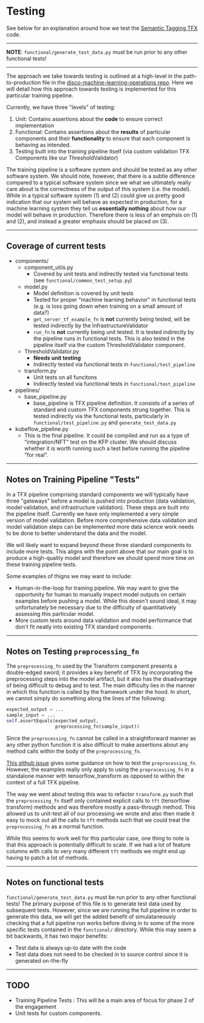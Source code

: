 # Testing

See below for an explanation around how we test the [Semantic Tagging TFX](https://github.com/sky-uk/disco-semantic-tagging-tfx) code.

---
**NOTE**: `functional/generate_test_data.py` must be run prior to any other functional tests!

---
The approach we take towards testing is outlined at a high-level in the path-to-production file in the [disco-machine-learning-operations repo](https://github.com/sky-uk/disco-machine-learning-operations/pull/62/files). Here we will detail how this approach towards testing is implemented for this particular training pipeline.

Currently, we have three "levels" of testing:
 1. Unit: Contains assertions about the **code** to ensure correct implementation
 2. Functional: Contains assertions about the **results** of particular components and their **functionality** to ensure that each component is behaving as intended.
 3. Testing built into the training pipeline itself (via custom validation TFX Components like our ThresholdValidator)

The training pipeline is a software system and should be tested as any other software system. We should note, however, that there is a subtle difference compared to a typical software system since we what we ultimately really care about is the correctness of the output of this system (i.e. the model). While in a typical software system (1) and (2) could give us pretty good indication that our system will behave as expected in production, for a machine learning system they tell us **essentially nothing** about how our model will behave in production. Therefore there is less of an emphsis on (1) and (2), and instead a greater emphasis should be placed on (3).

---
## Coverage of current tests

 + components/
    + component_utils.py
        - Covered by unit tests and indirectly tested via functional tests (see `functional/common_test_setup.py`)
    + model.py
        - Model definition is covered by unit tests
        - Tested for proper "machine learning behavior" in functional tests (e.g. is loss going down when training on a small amount of data?)
        - `get_server_tf_example_fn` is **not** currently being tested, will be tested indirectly by the InfrastructureValidator
        - `run_fn` is **not** currently being unit tested. It is tested indirectly by the pipeline runs in functional tests. This is also tested in the pipeline itself via the custom ThresholdValidator component.
    + ThresholdValidator.py
        - **Needs unit testing**
        - Indirectly tested via functional tests in `functional/test_pipeline`
    + transform.py
        - Unit tests on all funcitons
        - Indirectly tested via functional tests in `functional/test_pipeline`
 + pipelines/
    +  base_pipeline.py
        + base_pipeline is TFX pipeline definition. It consists of a series of standard and custom TFX components strung together. This is tested indirectly via the functional tests, particularly in `functional/test_pipeline.py` and `generate_test_data.py`
 + kubeflow_pipeline.py
    + This is the final pipeline. It could be compiled and run as a type of "integration/NFT" test on the KFP cluster. We should discuss whether it is worth running such a test before running the pipeline "for real".


---
## Notes on Training Pipeline "Tests"

In a TFX pipeline comprising standard components we will typically have three "gateways" before a model is pushed into production (data validation, model validation, and infrastructure validation). These steps are built into the pipeline itself. Currently we have only implemented a very simple version of model validation. Before more comprehensive data validation and model validation steps can be implemented more data science work needs to be done to better understand the data and the model.

We will likely want to expand beyond these three standard components to include more tests. This aligns with the point above that our main goal is to produce a high-quality model and therefore we should spend more time on these training pipeline tests.

Some examples of thigns we may want to include:

 + Human-in-the-loop for training pipeline. We may want to give the opportunity for human to manually inspect model outputs on certain examples before pushing a model. While this doesn't sound ideal, it may unfortunately be necessary due to the difficulty of quantitatively assessing this particular model.
  + More custom tests around data validation and model performance that don't fit neatly into existing TFX standard components.


---
## Notes on Testing `preprocessing_fn`

The `preprocessing_fn` used by the Transform component presents a double-edged sword; it provides a key benefit of TFX by incorporating the preprocessing steps into the model artifact, but it also has the disadvantage of being difficult to debug and to test. The main difficulty lies in the manner in which this function is called by the framework under the hood. In short, we cannot simply do something along the lines of the following:

```python
expected_output = ...
sample_input = ...
self.assertEquals(expected_output,
                  preprocessing_fn(sample_input))
```

Since the `preprocessing_fn` cannot be called in a straightforward manner as any other python function it is also difficult to make assertions about any method calls within the body of the `preprocessing_fn`.

[This github issue](https://github.com/tensorflow/transform/issues/167) gives some guidance on how to test the `preprocessing_fn`. However, the examples really only apply to using the `preprocessing_fn` in a standalone manner with tensorflow_transform as opposed to within the context of a full TFX pipeline.

The way we went about testing this was to refactor `transform.py` such that the `preprocessing_fn` itself only contained explicit calls to `tft` (tensorflow transform) methods and was therefore mostly a pass-through method. This allowed us to unit-test all of our processing we wrote and also then made it easy to mock out all the calls to `tft` methods such that we could treat the `preprocessing_fn` as a normal function.

While this seems to work well for this particular case, one thing to note is that this approach is potentially difficult to scale. If we had a lot of feature columns with calls to very many different `tft` methods we might end up having to patch a lot of methods.

---
## Notes on functional tests

`functional/generate_test_data.py` must be run prior to any other functional tests! The primary purpose of this file is to generate test data used by subsequent tests. However, since we are running the full pipeline in order to generate this data, we will get the added benefit of simulataneously checking that a full pipeline run works before diving in to some of the more specific tests contained in the `functional/` directory. While this may seem a bit backwards, it has two major benefits:
 + Test data is always up-to date with the code
 + Test data does not need to be checked in to source control since it is generated on-the-fly

---
## TODO

 + Training Pipeline Tests : This will be a main area of focus for phase 2 of the engagement
 + Unit tests for custom components.
